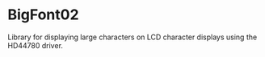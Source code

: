 BigFont02
=========

Library for displaying large characters on LCD character displays using the HD44780 driver.
